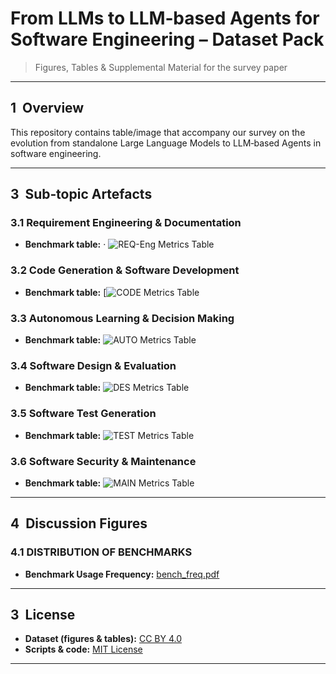 # From LLMs to LLM‑based Agents for Software Engineering – Dataset Pack

> Figures, Tables & Supplemental Material for the survey paper
---

## 1  Overview

This repository contains table/image that accompany our survey on the evolution from standalone Large Language Models to LLM‑based Agents in software engineering.

---

## 3  Sub‑topic Artefacts

### 3.1 Requirement Engineering & Documentation

* **Benchmark table:** · ![REQ-Eng Metrics Table](tables/req_bench.png)

### 3.2 Code Generation & Software Development

* **Benchmark table:** [![CODE Metrics Table](tables/code_bench.png)

### 3.3 Autonomous Learning & Decision Making

* **Benchmark table:** ![AUTO Metrics Table](tables/auto_bench.png)

### 3.4 Software Design & Evaluation

* **Benchmark table:** ![DES Metrics Table](tables/design_bench.png)

### 3.5 Software Test Generation

* **Benchmark table:** ![TEST Metrics Table](tables/test_bench.png)

### 3.6 Software Security & Maintenance

* **Benchmark table:** ![MAIN Metrics Table](tables/main_bench.png)

---

## 4  Discussion Figures

### 4.1 DISTRIBUTION OF BENCHMARKS
* **Benchmark Usage Frequency:**
[bench_freq.pdf](https://github.com/user-attachments/files/20430206/bench_freq.pdf)

---

## 3  License

* **Dataset (figures & tables):** [CC BY 4.0](https://creativecommons.org/licenses/by/4.0/)
* **Scripts & code:** [MIT License](LICENSE)
---

